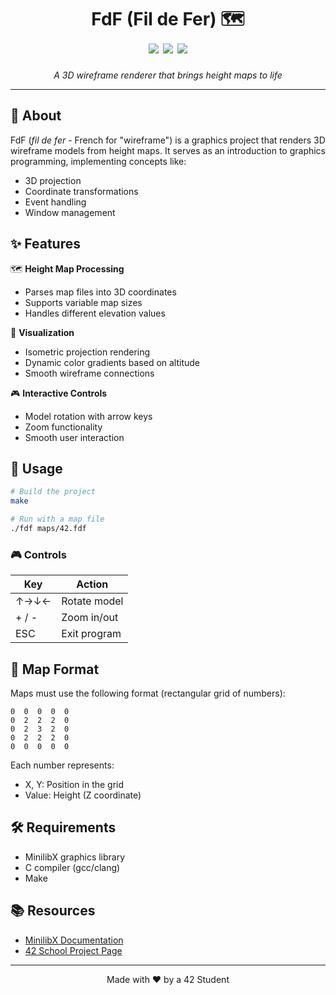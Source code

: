 <h1 align="center">
  FdF (Fil de Fer) 🗺️
  <br>
  <img src="https://img.shields.io/badge/42-Project-lightgrey"/>
  <img src="https://img.shields.io/badge/Language-C-blue"/>
  <img src="https://img.shields.io/badge/Graphics-MinilibX-orange"/>
</h1>

<p align="center">
  <i>A 3D wireframe renderer that brings height maps to life</i>
</p>

---

## 🎯 About

FdF (*fil de fer* - French for "wireframe") is a graphics project that renders 3D wireframe models from height maps. It serves as an introduction to graphics programming, implementing concepts like:

- 3D projection
- Coordinate transformations
- Event handling
- Window management

## ✨ Features

🗺️ **Height Map Processing**
- Parses map files into 3D coordinates
- Supports variable map sizes
- Handles different elevation values

🎨 **Visualization**
- Isometric projection rendering
- Dynamic color gradients based on altitude
- Smooth wireframe connections

🎮 **Interactive Controls**
- Model rotation with arrow keys
- Zoom functionality
- Smooth user interaction

## 🚀 Usage

```bash
# Build the project
make

# Run with a map file
./fdf maps/42.fdf
```

### 🎮 Controls

| Key | Action |
|-----|--------|
| ↑→↓← | Rotate model |
| + / - | Zoom in/out |
| ESC | Exit program |

## 📝 Map Format

Maps must use the following format (rectangular grid of numbers):

```
0  0  0  0  0
0  2  2  2  0
0  2  3  2  0
0  2  2  2  0
0  0  0  0  0
```

Each number represents:
- X, Y: Position in the grid
- Value: Height (Z coordinate)

## 🛠️ Requirements

- MinilibX graphics library
- C compiler (gcc/clang)
- Make

## 📚 Resources

- [MinilibX Documentation](https://qst0.github.io/ft_libgfx/man_mlx.html)
- [42 School Project Page](https://42.fr)

---
<p align="center">
  Made with ❤️ by a 42 Student
</p>
